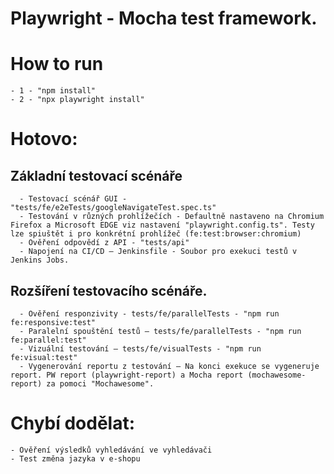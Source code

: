 # Playwright - Mocha test framework.

# How to run
    - 1 - "npm install"
    - 2 - "npx playwright install"

# Hotovo:
## Základní testovací scénáře
      - Testovací scénář GUI - "tests/fe/e2eTests/googleNavigateTest.spec.ts"
      - Testování v různých prohlížečích - Defaultně nastaveno na Chromium Firefox a Microsoft EDGE viz nastavení "playwright.config.ts". Testy lze spiuštět i pro konkrétní prohlížeč (fe:test:browser:chromium)
      - Ověření odpovědí z API - "tests/api"
      - Napojení na CI/CD – Jenkinsfile - Soubor pro exekuci testů v Jenkins Jobs. 
## Rozšíření testovacího scénáře.
      - Ověření responzivity - tests/fe/parallelTests - "npm run fe:responsive:test"
      - Paralelní spouštění testů – tests/fe/parallelTests - "npm run fe:parallel:test"
      - Vizuální testování – tests/fe/visualTests - "npm run fe:visual:test"
      - Vygenerování reportu z testování – Na konci exekuce se vygeneruje report. PW report (playwright-report) a Mocha report (mochawesome-report) za pomoci "Mochawesome".

# Chybí dodělat:
    - Ověření výsledků vyhledávání ve vyhledávači
    - Test změna jazyka v e-shopu

